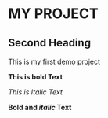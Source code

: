 # MY PROJECT

## Second Heading
This is my first demo project

**This is bold Text**

*This is Italic Text*

**Bold and _italic_ Text**
